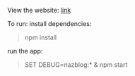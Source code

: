 View the website:
[link](https://nazblog-deploy.onrender.com/)

To run:
install dependencies:
  > npm install

run the app:
  > SET DEBUG=nazblog:* & npm start
